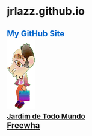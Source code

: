 # jrlazz.github.io
<h2 style="color:#06c;">My GitHub Site<br>
<img src="ag_baboy.gif"><br>
<a href="vivian/jtm.html" target="_blank" style="font-size:14pt;">Jardim de Todo Mundo</a><br>
<a href="https://jrlazz.eu5.org/" target="_blank">Freewha</a>

